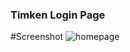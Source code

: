 ### Timken Login Page
#Screenshot
![homepage](https://github.com/Ankit289Prasad/Timken/blob/master/Screenshot.png)
